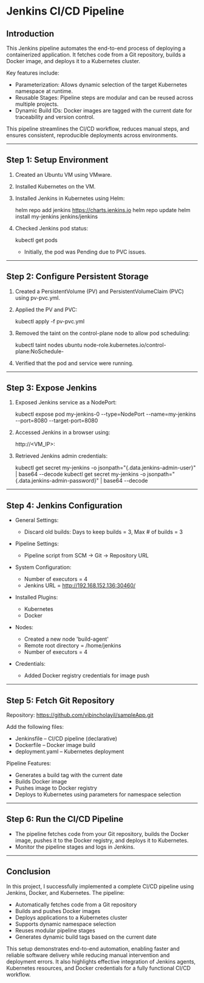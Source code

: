 # Jenkins CI/CD Pipeline

## Introduction

This Jenkins pipeline automates the end-to-end process of deploying a containerized application. It fetches code from a Git repository, builds a Docker image, and deploys it to a Kubernetes cluster.

Key features include:

- Parameterization: Allows dynamic selection of the target Kubernetes namespace at runtime.
- Reusable Stages: Pipeline steps are modular and can be reused across multiple projects.
- Dynamic Build IDs: Docker images are tagged with the current date for traceability and version control.

This pipeline streamlines the CI/CD workflow, reduces manual steps, and ensures consistent, reproducible deployments across environments.

---

## Step 1: Setup Environment

1. Created an Ubuntu VM using VMware.
2. Installed Kubernetes on the VM.
3. Installed Jenkins in Kubernetes using Helm:

   helm repo add jenkins https://charts.jenkins.io
   helm repo update
   helm install my-jenkins jenkins/jenkins

4. Checked Jenkins pod status:

   kubectl get pods
   - Initially, the pod was Pending due to PVC issues.

---

## Step 2: Configure Persistent Storage

1. Created a PersistentVolume (PV) and PersistentVolumeClaim (PVC) using pv-pvc.yml.
2. Applied the PV and PVC:

   kubectl apply -f pv-pvc.yml

3. Removed the taint on the control-plane node to allow pod scheduling:

   kubectl taint nodes ubuntu node-role.kubernetes.io/control-plane:NoSchedule-

4. Verified that the pod and service were running.

---

## Step 3: Expose Jenkins

1. Exposed Jenkins service as a NodePort:

   kubectl expose pod my-jenkins-0 --type=NodePort --name=my-jenkins --port=8080 --target-port=8080

2. Accessed Jenkins in a browser using:

   http://<VM_IP>:<NodePort>

3. Retrieved Jenkins admin credentials:

   kubectl get secret my-jenkins -o jsonpath="{.data.jenkins-admin-user}" | base64 --decode
   kubectl get secret my-jenkins -o jsonpath="{.data.jenkins-admin-password}" | base64 --decode

---

## Step 4: Jenkins Configuration

- General Settings:
  - Discard old builds: Days to keep builds = 3, Max # of builds = 3

- Pipeline Settings:
  - Pipeline script from SCM → Git → Repository URL

- System Configuration:
  - Number of executors = 4
  - Jenkins URL = http://192.168.152.136:30460/

- Installed Plugins:
  - Kubernetes
  - Docker

- Nodes:
  - Created a new node 'build-agent'
  - Remote root directory = /home/jenkins
  - Number of executors = 4

- Credentials:
  - Added Docker registry credentials for image push

---

## Step 5: Fetch Git Repository

Repository: https://github.com/vibincholayil/sampleApp.git

Add the following files:
- Jenkinsfile – CI/CD pipeline (declarative)
- Dockerfile – Docker image build
- deployment.yaml – Kubernetes deployment

Pipeline Features:
- Generates a build tag with the current date
- Builds Docker image
- Pushes image to Docker registry
- Deploys to Kubernetes using parameters for namespace selection

---

## Step 6: Run the CI/CD Pipeline

- The pipeline fetches code from your Git repository, builds the Docker image, pushes it to the Docker registry, and deploys it to Kubernetes.
- Monitor the pipeline stages and logs in Jenkins.

---

## Conclusion

In this project, I successfully implemented a complete CI/CD pipeline using Jenkins, Docker, and Kubernetes. The pipeline:

- Automatically fetches code from a Git repository
- Builds and pushes Docker images
- Deploys applications to a Kubernetes cluster
- Supports dynamic namespace selection
- Reuses modular pipeline stages
- Generates dynamic build tags based on the current date

This setup demonstrates end-to-end automation, enabling faster and reliable software delivery while reducing manual intervention and deployment errors. It also highlights effective integration of Jenkins agents, Kubernetes resources, and Docker credentials for a fully functional CI/CD workflow.


